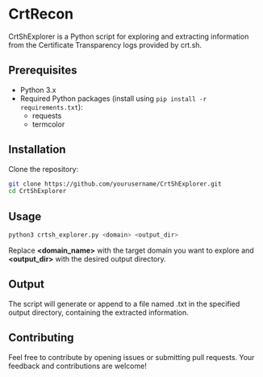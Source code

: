 # CrtRecon

CrtShExplorer is a Python script for exploring and extracting information from the Certificate Transparency logs provided by crt.sh.

## Prerequisites

- Python 3.x
- Required Python packages (install using `pip install -r requirements.txt`):
  - requests
  - termcolor

## Installation

Clone the repository:

```bash
git clone https://github.com/yourusername/CrtShExplorer.git
cd CrtShExplorer
```

## Usage

```bash
python3 crtsh_explorer.py <domain> <output_dir>
```

Replace **<domain_name>** with the target domain you want to explore and **<output_dir>** with the desired output directory.

## Output
The script will generate or append to a file named **<domain>**.txt in the specified output directory, containing the extracted information.

## Contributing
Feel free to contribute by opening issues or submitting pull requests. Your feedback and contributions are welcome!
